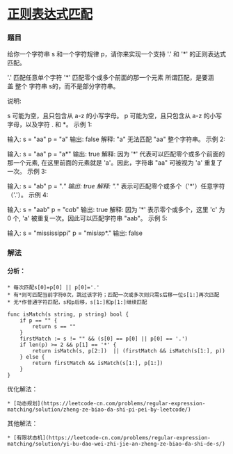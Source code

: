 # [正则表达式匹配](https://leetcode-cn.com/problems/regular-expression-matching/)

### 题目

给你一个字符串 s 和一个字符规律 p，请你来实现一个支持 '.' 和 '*' 的正则表达式匹配。

'.' 匹配任意单个字符
'*' 匹配零个或多个前面的那一个元素
所谓匹配，是要涵盖 整个 字符串 s的，而不是部分字符串。

说明:

s 可能为空，且只包含从 a-z 的小写字母。
p 可能为空，且只包含从 a-z 的小写字母，以及字符 . 和 *。
示例 1:

输入:
s = "aa"
p = "a"
输出: false
解释: "a" 无法匹配 "aa" 整个字符串。
示例 2:

输入:
s = "aa"
p = "a*"
输出: true
解释: 因为 '*' 代表可以匹配零个或多个前面的那一个元素, 在这里前面的元素就是 'a'。因此，字符串 "aa" 可被视为 'a' 重复了一次。
示例 3:

输入:
s = "ab"
p = ".*"
输出: true
解释: ".*" 表示可匹配零个或多个（'*'）任意字符（'.'）。
示例 4:

输入:
s = "aab"
p = "c*a*b"
输出: true
解释: 因为 '*' 表示零个或多个，这里 'c' 为 0 个, 'a' 被重复一次。因此可以匹配字符串 "aab"。
示例 5:

输入:
s = "mississippi"
p = "mis*is*p*."
输出: false

### 解法

#### 分析：

    * 每次匹配s[0]=p[0] || p[0]='.'
    * 有*则可匹配当前字符0次，跳过该字符；匹配一次或多次则只需s后移一位s[1:]再次匹配
    * 无*作普通字符匹配，s和p后移，s[1:]和p[1:]继续匹配


```
func isMatch(s string, p string) bool {
	if p == "" {
		return s == ""
	}
	firstMatch := s != "" && (s[0] == p[0] || p[0] == '.')
	if len(p) >= 2 && p[1] == '*' {
		return isMatch(s, p[2:])  || (firstMatch && isMatch(s[1:], p))
	} else {
		return firstMatch && isMatch(s[1:], p[1:])
	}
}
```

优化解法：

    * [动态规划](https://leetcode-cn.com/problems/regular-expression-matching/solution/zheng-ze-biao-da-shi-pi-pei-by-leetcode/)

其他解法：

    * [有限状态机](https://leetcode-cn.com/problems/regular-expression-matching/solution/yi-bu-dao-wei-zhi-jie-an-zheng-ze-biao-da-shi-de-s/)

